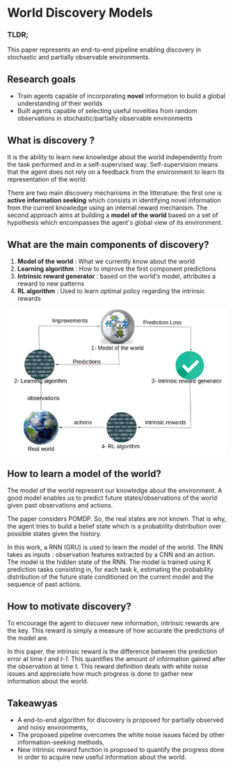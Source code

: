 # World Discovery Models

### TLDR;
This paper represents an end-to-end pipeline enabling discovery in
stochastic and partially observable environments.

## Research goals
* Train agents capable of incorporating **novel** information to build
  a global understanding of their worlds
* Built agents capable of selecting useful novelties from random observations
  in stochastic/partially observable environments

## What is discovery ?
It is the ability to learn new knowledge about the world independently from
the task performed and in a self-supervised way. Self-supervision means that
the agent does not rely on a feedback from the environment to learn its
representation of the world.

There are two main discovery mechanisms in the litterature: the first one is 
**active information seeking** which consists in identifying novel information 
from the current knowledge using an internal reward mechanism. The second 
approach aims at building a **model of the world** based on a set of hypothesis 
which encompasses the agent's global view of its environment.

## What are the main components of discovery?
1. **Model of the world** : What we currently know about the world
2. **Learning algorithm** : How to improve the first component predictions
3. **Intrinsic reward generator** : based on the world's model, attributes
a reward to new patterns
4. **RL algorithm** : Used to learn optimal policy regarding the intrinsic
rewards

![](../images/discovery-cycle.png)

## How to learn a model of the world?
The model of the world represent our knowledge about the environment. A good
model enables us to predict future states/observations of the world given past
observations and actions.

The paper considers POMDP. So, the real states are not known. That is why, the
agent tries to build a belief state which is a probability distribution over
possible states given the history.

In this work, a RNN (GRU) is used to learn the model of the world. The RNN
takes as inputs : observation features extracted by a CNN and an action. The
model is the hidden state of the RNN. The model is trained using K prediction
tasks consisting in, for each task k, estimating the probability distribution of
the future state conditioned on the current model and the sequence of past actions.

## How to motivate discovery?
To encourage the agent to discuver new information, intrinsic rewards are the
key. This reward is simply a measure of how accurate the predictions of the
model are.

In this paper, the intrinsic reward is the difference between the prediction
error at time _t_ and _t-1_. This quantifies the amount of information gained
after the observation at time _t_.
This reward definition deals with white noise issues and appreciate how much
progress is done to gather new information about the world.

## Takeawyas
* A end-to-end algorithm for discovery is proposed for partially observed and 
  noisy environments,
* The proposed pipeline overcomes the white noise issues faced by other
  information-seeking methods,
* New intrinsic reward function is proposed to quantify the progress done in
  order to acquire new useful information about the world.

